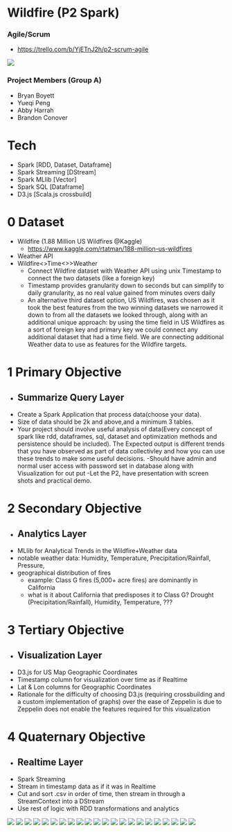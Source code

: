 # Wildfire (P2 Spark)

### Agile/Scrum
- https://trello.com/b/YjETnJ2h/p2-scrum-agile

![](dataset-online/wildfire-ppt-images/wf2.jpg)

### Project Members (Group A)
- Bryan Boyett
- Yueqi Peng
- Abby Harrah
- Brandon Conover

# Tech
- Spark [RDD, Dataset, Dataframe]
- Spark Streaming [DStream]
- Spark MLlib [Vector]
- Spark SQL [Dataframe]
- D3.js [Scala.js crossbuild]

# 0 Dataset
- Wildfire (1.88 Million US Wildfires @Kaggle)
  - https://www.kaggle.com/rtatman/188-million-us-wildfires
- Weather API 
- Wildfire<>Time<>>Weather 
  - Connect Wildfire dataset with Weather API using unix Timestamp to connect the two datasets (like a foreign key)
  - Timestamp provides granularity down to seconds but can simplify to daily granularity, as no real value gained from minutes overs daily 
  - An alternative third dataset option, US Wildfires, was chosen as it took the best features from the two winning datasets we narrowed it down to from all the datasets we looked through, along with an additional unique approach: by using the time field in US Wildfires as a sort of foreign key and primary key we could connect any additional dataset that had a time field. We are connecting additional Weather data to use as features for the Wildfire targets.

# 1 Primary Objective
- ## Summarize Query Layer
- Create a Spark Application that process data(choose your data).
- Size of data should be 2k and above,and a minimum 3 tables.
- Your project  should involve useful analysis of data(Every concept of spark like rdd, dataframes, sql, dataset and optimization methods  and  persistence should be included). The Expected output is different trends that you have observed as part of data collectivley and how you can use these trends to make some useful decisions.
-Should have admin and normal user access with password set in database along with Visualization  for out put 
-Let the P2, have presentation with screen shots and practical demo.

# 2 Secondary Objective
- ## Analytics Layer
- MLlib for Analytical Trends in the Wildfire+Weather data
- notable weather data: Humidity, Temperature, Precipitation/Rainfall, Pressure,
- geographical distribution of fires
  - example: Class G fires (5,000+ acre fires) are dominantly in California
  - what is it about California that predisposes it to Class G? Drought (Precipitation/Rainfall), Humidity, Temperature, ???

# 3 Tertiary Objective
- ## Visualization Layer
- D3.js for US Map Geographic Coordinates 
- Timestamp column for visualization over time as if Realtime
- Lat & Lon columns for Geographic Coordinates
- Rationale for the difficulty of choosing D3.js (requiring crossbuilding and a custom implementation of graphs) over the ease of Zeppelin is due to Zeppelin does not enable the features required for this visualization

# 4 Quaternary Objective
- ## Realtime Layer
- Spark Streaming
- Stream in timestamp data as if it was in Realtime
- Cut and sort .csv in order of time, then stream in through a StreamContext into a DStream
- Use rest of logic with RDD transformations and analytics



![](dataset-online/wildfire-ppt-images/wf1.jpg)
![](dataset-online/wildfire-ppt-images/wf2.jpg)
![](dataset-online/wildfire-ppt-images/wf3.jpg)
![](dataset-online/wildfire-ppt-images/wf4.jpg)
![](dataset-online/wildfire-ppt-images/wf5.jpg)
![](dataset-online/wildfire-ppt-images/wf6.jpg)
![](dataset-online/wildfire-ppt-images/wf7.jpg)
![](dataset-online/wildfire-ppt-images/wf8.jpg)
![](dataset-online/wildfire-ppt-images/wf9.jpg)
![](dataset-online/wildfire-ppt-images/wf10.jpg)
![](dataset-online/wildfire-ppt-images/wf11.jpg)
![](dataset-online/wildfire-ppt-images/wf12.jpg)
![](dataset-online/wildfire-ppt-images/wf13.jpg)
![](dataset-online/wildfire-ppt-images/wf14.jpg)
![](dataset-online/wildfire-ppt-images/wf15.jpg)
![](dataset-online/wildfire-ppt-images/wf16.jpg)
![](dataset-online/wildfire-ppt-images/wf17.jpg)
![](dataset-online/wildfire-ppt-images/wf18.jpg)
![](dataset-online/wildfire-ppt-images/wf19.jpg)
![](dataset-online/wildfire-ppt-images/wf20.jpg)
![](dataset-online/wildfire-ppt-images/wf21.jpg)
![](dataset-online/wildfire-ppt-images/wf22.jpg)

